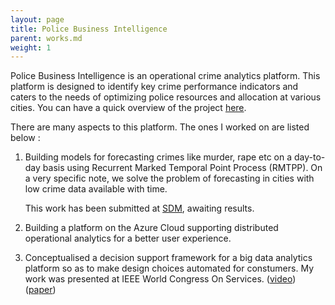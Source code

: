 ```yaml
---
layout: page
title: Police Business Intelligence
parent: works.md
weight: 1
---
```



Police Business Intelligence is an operational crime analytics platform. This platform is designed to identify key crime performance indicators and caters to the needs of optimizing police resources and allocation at various cities. You can have a quick overview of the project [here](http://indialabs.conduent.com/innovation-story-detail-page/Operational%20Analytics%20for%20Police%20Business%20Intelligence).

There are many aspects to this platform. The ones I worked on are listed below : 

1. Building models for forecasting crimes like murder, rape etc on a day-to-day basis using Recurrent Marked Temporal Point Process (RMTPP). On a very specific note, we solve the problem of forecasting in cities with low crime data available with time. 

   This work has been submitted at [SDM](https://www.siam.org/Conferences/CM/Main/sdm19), awaiting results.

2. Building a platform on the Azure Cloud supporting distributed operational analytics for a better user experience.

3. Conceptualised a decision support framework for a big data analytics platform so as to make design choices automated for constumers. My work was presented at IEEE World Congress On Services. ([video](https://drive.google.com/file/d/1o9gk6h8Xh_qp8dxmR_YTJvQoKYGDdHiz/view?usp=sharing)) ([paper](https://ieeexplore.ieee.org/document/8495792))

